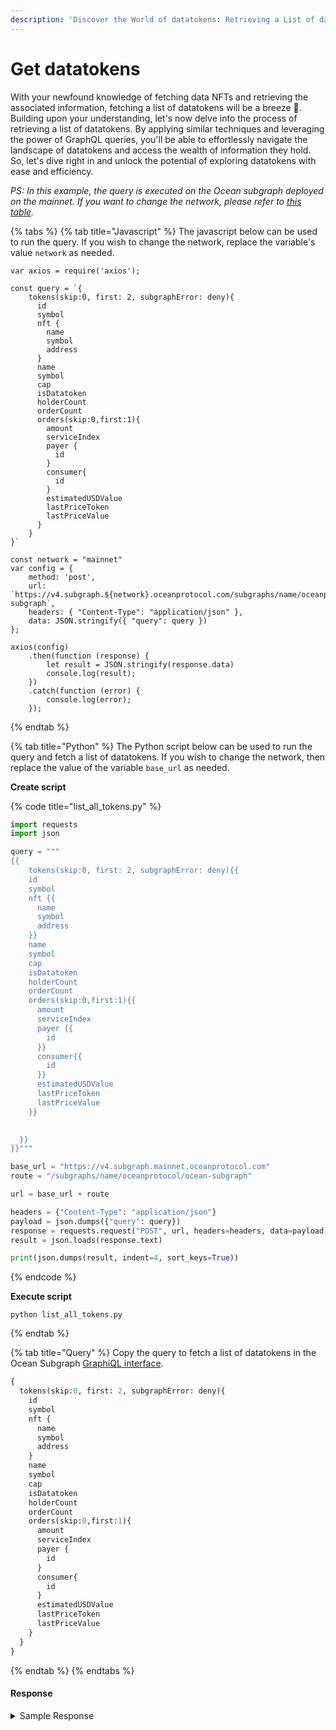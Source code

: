 ```yaml
---
description: 'Discover the World of datatokens: Retrieving a List of datatokens'
---
```


# Get datatokens

With your newfound knowledge of fetching data NFTs and retrieving the associated information, fetching a list of datatokens will be a breeze :ocean:. Building upon your understanding, let's now delve into the process of retrieving a  list of datatokens. By applying similar techniques and leveraging the power of GraphQL queries, you'll be able to effortlessly navigate the landscape of datatokens and access the wealth of information they hold. So, let's dive right in and unlock the potential of exploring datatokens with ease and efficiency.



_PS: In this example, the query is executed on the Ocean subgraph deployed on the mainnet. If you want to change the network, please refer to_ [_this table_](broken-reference)_._

{% tabs %}
{% tab title="Javascript" %}
The javascript below can be used to run the query. If you wish to change the network, replace the variable's value `network` as needed.&#x20;

```runkit  nodeVersion="18.x.x"
var axios = require('axios');

const query = `{
    tokens(skip:0, first: 2, subgraphError: deny){
      id
      symbol
      nft {
        name
        symbol
        address
      }
      name
      symbol
      cap
      isDatatoken
      holderCount
      orderCount
      orders(skip:0,first:1){
        amount
        serviceIndex
        payer {
          id
        }
        consumer{
          id
        }
        estimatedUSDValue
        lastPriceToken
        lastPriceValue
      }
    }
}`

const network = "mainnet"
var config = {
    method: 'post',
    url: `https://v4.subgraph.${network}.oceanprotocol.com/subgraphs/name/oceanprotocol/ocean-subgraph`,
    headers: { "Content-Type": "application/json" },
    data: JSON.stringify({ "query": query })
};

axios(config)
    .then(function (response) {
        let result = JSON.stringify(response.data)
        console.log(result);
    })
    .catch(function (error) {
        console.log(error);
    });

```
{% endtab %}

{% tab title="Python" %}
The Python script below can be used to run the query and fetch a list of datatokens. If you wish to change the network, then replace the value of the variable `base_url` as needed.

**Create script**

{% code title="list_all_tokens.py" %}
```python
import requests
import json

query = """
{{
	tokens(skip:0, first: 2, subgraphError: deny){{
    id
    symbol
    nft {{
      name
      symbol
      address
    }}
    name
    symbol
    cap
    isDatatoken
    holderCount
    orderCount
    orders(skip:0,first:1){{
      amount
      serviceIndex
      payer {{
        id
      }}
      consumer{{
        id
      }}
      estimatedUSDValue
      lastPriceToken
      lastPriceValue
    }}

    
  }}
}}"""

base_url = "https://v4.subgraph.mainnet.oceanprotocol.com"
route = "/subgraphs/name/oceanprotocol/ocean-subgraph"

url = base_url + route

headers = {"Content-Type": "application/json"}
payload = json.dumps({"query": query})
response = requests.request("POST", url, headers=headers, data=payload)
result = json.loads(response.text)

print(json.dumps(result, indent=4, sort_keys=True))
```
{% endcode %}

**Execute script**

```
python list_all_tokens.py
```
{% endtab %}

{% tab title="Query" %}
Copy the query to fetch a list of datatokens in the Ocean Subgraph [GraphiQL interface](https://v4.subgraph.mainnet.oceanprotocol.com/subgraphs/name/oceanprotocol/ocean-subgraph/graphql).&#x20;

```graphql
{
  tokens(skip:0, first: 2, subgraphError: deny){
    id
    symbol
    nft {
      name
      symbol
      address
    }
    name
    symbol
    cap
    isDatatoken
    holderCount
    orderCount
    orders(skip:0,first:1){
      amount
      serviceIndex
      payer {
        id
      }
      consumer{
        id
      }
      estimatedUSDValue
      lastPriceToken
      lastPriceValue
    }
  }
}
```
{% endtab %}
{% endtabs %}

#### Response

<details>

<summary>Sample Response</summary>

```json
{
  "data": {
    "tokens": [
      {
        "cap": null,
        "holderCount": "0",
        "id": "0x0642026e7f0b6ccac5925b4e7fa61384250e1701",
        "isDatatoken": false,
        "name": "H2O",
        "nft": null,
        "orderCount": "0",
        "orders": [],
        "symbol": "H2O"
      },
      {
        "cap": "115792089237316195423570985008687900000000000000000000000000",
        "holderCount": "0",
        "id": "0x122d10d543bc600967b4db0f45f80cb1ddee43eb",
        "isDatatoken": true,
        "name": "Brave Lobster Token",
        "nft": {
          "address": "0xea615374949a2405c3ee555053eca4d74ec4c2f0",
          "name": "Ocean Data NFT",
          "symbol": "OCEAN-NFT"
        },
        "orderCount": "0",
        "orders": [],
        "symbol": "BRALOB-11"
      }
    ]
  }
}
```

</details>
